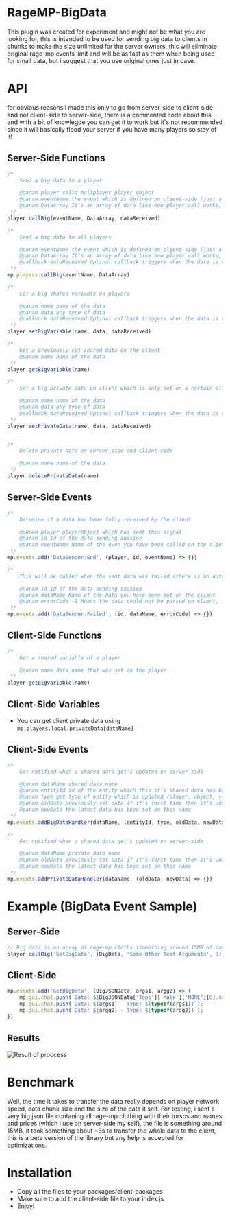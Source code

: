 # RageMP-BigData
This plugin was created for experiment and might not be what you are looking for, this is intended to be used for sending big data to clients in chunks to make the size unlimited for the server owners, this will eliminate original rage-mp events limit and will be as fast as them when being used for small data, but i suggest that you use original ones just in case.


# API

for obvious reasons i made this only to go from server-side to client-side and not client-side to server-side, there is a commented code about this and with a bit of knowlegde you can get it to work but it's not recommended since it will basically flood your server if you have many players so stay of it!

## Server-Side Functions
```js
/*
    Send a big data to a player

    @param player valid muliplayer player object
    @param eventName the event which is defined on client-side (just a normal event name)
    @param DataArray It's an array of data like how player.call works, and it supports all types of data (objects, numbers, strings with no effect on the typing!)
 */
player.callBig(eventName, DataArray, dataReceived)

/*
    Send a big data to all players

    @param eventName the event which is defined on client-side (just a normal event name)
    @param DataArray It's an array of data like how player.call works, and it supports all types of data (objects, numbers, strings with no effect on the typing!
    @callback dataReceived Optinal callback triggers when the data is received in full by the client
 */
mp.players.callBig(eventName, DataArray)

/*
    Set a big shared variable on players

    @param name name of the data
    @param data any type of data
    @callback dataReceived Optinal callback triggers when the data is received in full by the client
 */
player.setBigVariable(name, data, dataReceived)

/*
    Get a previously set shared data on the client
    @param name name of the data
 */
player.getBigVariable(name)

/*
    Set a big private data on client which is only set on a certain client, access it on server-side with player.privateData[dataName]

    @param name name of the data
    @param data any type of data
    @callback dataReceived Optinal callback triggers when the data is received in full by the client
 */
player.setPrivateData(name, data, dataReceived)


/*
    Delete private data on server-side and client-side

    @param name name of the data
 */
player.deletePrivateData(name) 

```

## Server-Side Events
```js
/*
    Detemine if a data has been fully received by the client

    @param player playerObject which has sent this signal
    @param id Id of the data sending session
    @param eventName Name of the even you have been called on the client previously using callBig
 */
mp.events.add('DataSender:End', (player, id, eventName) => {})

/*
    This will be called when the sent data was failed (there is an auto retry to put the data on player for sure but see this as a notification)

    @param id Id of the data sending session
    @param dataName Name of the data you have been set on the client
    @param errorCode -1 Means the data could not be parsed on client, -2 means there was some data chunks lost on the send proccess
 */
mp.events.add('DataSender:Failed', (id, dataName, errorCode) => {})
```

## Client-Side Functions
```js
/*
    Get a shared variable of a player

    @param name data name that was set on the player
 */
player.getBigVariable(name)
```

## Client-Side Variables
- You can get client private data using `mp.players.local.privateData[dataName]`

## Client-Side Events
```js
/*
    Get notified when a shared data get's updated on server-side

    @param dataName shared data name
    @param entityId id of the entity which this it's shared data has been updated (currently it's only a player)
    @param type get type of entity which is updated (player, object, vehicle, ped but currenly it's only player)
    @param oldData previously set data if it's forst time then it's undefined
    @param newData the latest data has been set on this name
 */
mp.events.addBigDataHandler(dataName, (entityId, type, oldData, newData) => {})

/*
    Get notified when a shared data get's updated on server-side

    @param dataName private data name
    @param oldData previously set data if it's forst time then it's undefined
    @param newData the latest data has been set on this name
 */
mp.events.addPrivateDataHandler(dataName, (oldData, newData) => {})

```

# Example (BigData Event Sample)

## Server-Side
```js
// Big data is an array of rage-mp cloths (something around 15MB of data) and other ones are regular data (can be big data as well)
player.callBig('GetBigData', [BigData, 'Some Other Test Arguments', 3]);
```

## Client-Side
```js
mp.events.add('GetBigData', (BigJSONData, args1, argg2) => {
    mp.gui.chat.push(`Data: ${BigJSONData['Tops']['Male']['NONE'][0].name} - Type: ${typeof(BigJSONData)}`);
    mp.gui.chat.push(`Data: ${args1} - Type: ${typeof(args1)}`);
    mp.gui.chat.push(`Data: ${argg2} - Type: ${typeof(argg2)}`);
})
```

## Results
![Result of proccess](https://i.imgur.com/d7a7UiN.png)

# Benchmark
Well, the time it takes to transfer the data really depends on player network speed, data chunk size and the size of the data it self.
For testing, i sent a very big json file contaning all rage-mp clothing with their torsos and names and prices (which i use on server-side my self), the file is something around 15MB, it took something about ~3s to transfer the whole data to the client, this is a beta version of the library but any help is accepted for optimizations.


# Installation
- Copy all the files to your packages/client-packages
- Make sure to add the client-side file to your index.js
- Enjoy!